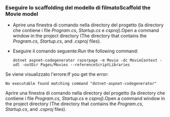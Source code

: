 <a name="scaffold"></a>
### <a name="scaffold-the-movie-model"></a><span data-ttu-id="ee317-101">Eseguire lo scaffolding del modello di filmato</span><span class="sxs-lookup"><span data-stu-id="ee317-101">Scaffold the Movie model</span></span>

* <span data-ttu-id="ee317-102">Aprire una finestra di comando nella directory del progetto (la directory che contiene i file *Program.cs*, *Startup.cs* e *csproj*).</span><span class="sxs-lookup"><span data-stu-id="ee317-102">Open a command window in the project directory (The directory that contains the *Program.cs*, *Startup.cs*, and *.csproj* files).</span></span>
* <span data-ttu-id="ee317-103">Eseguire il comando seguente:</span><span class="sxs-lookup"><span data-stu-id="ee317-103">Run the following command:</span></span>

  ```console
  dotnet aspnet-codegenerator razorpage -m Movie -dc MovieContext -udl -outDir Pages/Movies --referenceScriptLibraries
  ```
  
<span data-ttu-id="ee317-104">Se viene visualizzato l'errore:</span><span class="sxs-lookup"><span data-stu-id="ee317-104">If you get the error:</span></span>
  ```
No executable found matching command "dotnet-aspnet-codegenerator"
  ```

<span data-ttu-id="ee317-105">Aprire una finestra di comando nella directory del progetto (la directory che contiene i file *Program.cs*, *Startup.cs* e *csproj*).</span><span class="sxs-lookup"><span data-stu-id="ee317-105">Open a command window in the project directory (The directory that contains the *Program.cs*, *Startup.cs*, and *.csproj* files).</span></span>